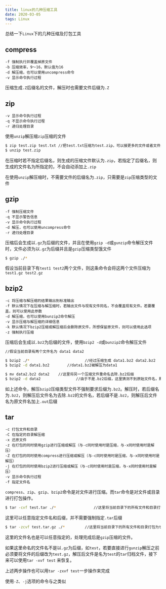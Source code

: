 ```yaml
---
title: linux的几种压缩工具
date: 2020-03-05
tags: Linux
---
```


总结一下`Linux`下的几种压缩及打包工具

<!--more-->

## compress

```
-f 强制执行并覆盖掉原文件
-b 压缩效率，9～16，默认值为16
-d 解压缩，也可以使用uncompress命令
-v 显示命令执行过程
```

压缩生成`.Z`后缀名的文件，解压时也需要文件后缀为`.Z`

## zip

```
-v 显示命令执行过程
-q 不显示命令执行过程
-r 递归处理目录
```

使用`unzip`解压缩`zip`压缩的文件

```bash
$ zip test.zip test.txt //把test.txt压缩为test.zip，可以接更多的文件或者文件夹
$ unzip test.zip
```

在压缩时若不指定后缀名，则生成的压缩文件默认为`.zip`，若指定了后缀名，则生成的文件名为所指定的，不会自动添加上`.zip`

在使用`unzip`解压缩时，不需要文件的后缀名为`.zip`，只需要是`zip`压缩类型的文件

## gzip

```
-f 强制压缩文件
-q 不显示警告信息
-v 显示命令执行过程
-d 解压，也可以使用uncompress命令
-r 递归处理目录
```

压缩后会生成以`.gz`为后缀的文件，并且在使用`gzip -d`或`gunzip`命令解压文件时，文件必须为以`.gz`为后缀并且是`gzip`压缩类型饿文件

```bash
$ gzip ./* 
```

假设当前目录下有`test1 test2`两个文件，则这条命令会将这两个文件压缩为`test1.gz test2.gz`

## bzip2

```
-c 将压缩与解压缩的结果输出到标准输出
-f 默认情况下在压缩与解压缩时，若输出文件与现有文件同名，不会覆盖现有文件。若要覆盖，则可以使用此参数
-d 解压缩，也可以使用bunzip2命令解压
-v 显示压缩与解压缩的详细信息
-k 默认情况下bzip2压缩或解压缩后会删除原文件，所想保留原文件，则可以使用此选项
-z 强制执行压缩
```

压缩后会生成以`.bz2`为后缀的文件，使用`bzip2 -d`或`bunzip2`命令解压文件

```bash
//假设当前目录有两个文件名为 data1 data2

$ bzip2 ./*							//经过压缩生成 data1.bz2 data2.bz2
$ bzip2 -d data1.bz2		//data1.bz2被解压为data1

$ mv data2.bz2 data2    //这里将另一个压缩文件重命名去除.bz2后缀
$ bzip2 -d data2				//由于不是.bz2后缀，这里猜测不到原始文件名，默认解压后文件名为data2.out
```

如上述命令，解压`bzip2`压缩类型文件不强制要求后缀为`.bz2`。解压时，若后缀名为`.bz2`，则解压后文件名为去除`.bz2`的文件名，若后缀不是`.bz2`，则解压后文件名为原文件名加上`.out`后缀

## tar

```
-c 打包文件和目录
-C 在指定的目录解压缩
-x 还原文件
-z 在打包的同时使用gzip进行压缩或解压（与-c同时使用时是压缩，与-x同时使用时是解压）
-Z 在打包的同时使用compress进行压缩或解压（与-c同时使用时是压缩，与-x同时使用时是解压）
-j 在打包的同时使用bzip2进行压缩或解压（与-c同时使用时是压缩，与-x同时使用时是解压）
-v 显示命令执行过程
-f 指定文件名
```

`compress`、`zip`、`gzip`、`bzip2`命令是对文件进行压缩。而`tar`命令是对文件或目录进行打包操作。

```bash
$ tar -cvf test.tar ./*					//这里将当前目录下的所有文件和目录打包为test.tar文件
```

这里可以任意指定文件名和后缀，并不需要强制指定`.tar`后缀

```bash
$ tar -zcvf test.tar.gz ./*			//这里将当前目录下的所有文件和目录打包为test.tar文件后又进行了gzip压缩
```

这里的文件名也是可以任意指定的，处理完成后是`gzip`压缩的文件。

如果这里命名的文件名不是以`.gz`为后缀，如`test`，若要直接进行`gunzip`解压之前必须要将文件的后缀改为`test.gz`，解压后文件是名为`test`的`tar`归档文件，接下来可以使用`tar -xvf test` 来恢复。

上述两步操作也可以用`tar -zxvf test`一步操作来完成

使用`-Z`、`-j`选项的命令与之类似